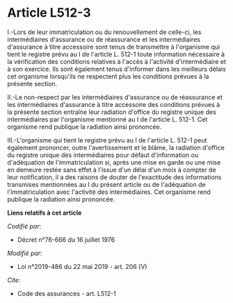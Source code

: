 # Article L512-3

I.-Lors de leur immatriculation ou du renouvellement de celle-ci, les intermédiaires d'assurance ou de réassurance et les
intermédiaires d'assurance à titre accessoire sont tenus de transmettre à l'organisme qui tient le registre prévu au I de
l'article L. 512-1 toute information nécessaire à la vérification des conditions relatives à l'accès à l'activité
d'intermédiaire et à son exercice. Ils sont également tenus d'informer dans les meilleurs délais cet organisme lorsqu'ils ne
respectent plus les conditions prévues à la présente section.

II.-Le non-respect par les intermédiaires d'assurance ou de réassurance et les intermédiaires d'assurance à titre accessoire
des conditions prévues à la présente section entraîne leur radiation d'office du registre unique des intermédiaires par
l'organisme mentionné au I de l'article L. 512-1. Cet organisme rend publique la radiation ainsi prononcée.

III.-L'organisme qui tient le registre prévu au I de l'article L. 512-1 peut également prononcer, outre l'avertissement et le
blâme, la radiation d'office du registre unique des intermédiaires pour défaut d'information ou d'adéquation de
l'immatriculation si, après une mise en garde ou une mise en demeure restée sans effet à l'issue d'un délai d'un mois à
compter de leur notification, il a des raisons de douter de l'exactitude des informations transmises mentionnées au I du
présent article ou de l'adéquation de l'immatriculation avec l'activité des intermédiaires. Cet organisme rend publique la
radiation ainsi prononcée.

**Liens relatifs à cet article**

_Codifié par_:

  - Décret n°76-666 du 16 juillet 1976

_Modifié par_:

  - Loi n°2019-486 du 22 mai 2019 - art. 206 (V)

_Cite_:

  - Code des assurances - art. L512-1
